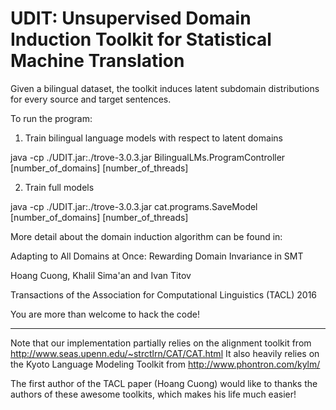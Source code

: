 # UDIT: Unsupervised Domain Induction Toolkit for Statistical Machine Translation
Given a bilingual dataset, the toolkit induces latent subdomain distributions for every source and target sentences.

To run the program: 

1. Train bilingual language models with respect to latent domains

java -cp ./UDIT.jar:./trove-3.0.3.jar BilingualLMs.ProgramController [number_of_domains] [number_of_threads]

2. Train full models

java -cp ./UDIT.jar:./trove-3.0.3.jar cat.programs.SaveModel [number_of_domains] [number_of_threads]


More detail about the domain induction algorithm can be found in:

Adapting to All Domains at Once: Rewarding Domain Invariance in SMT

Hoang Cuong, Khalil Sima'an and Ivan Titov

Transactions of the Association for Computational Linguistics (TACL) 2016

You are more than welcome to hack the code!

--------------------------------------------------------------
Note that our implementation partially relies on the alignment toolkit from http://www.seas.upenn.edu/~strctlrn/CAT/CAT.html
It also heavily relies on the Kyoto Language Modeling Toolkit from http://www.phontron.com/kylm/

The first author of the TACL paper (Hoang Cuong) would like to thanks the authors of these awesome toolkits, which makes his life much easier!






